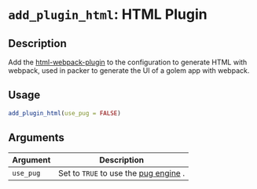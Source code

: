 # `add_plugin_html`: HTML Plugin

## Description


 Add the [html-webpack-plugin](https://webpack.js.org/plugins/html-webpack-plugin/) to
 the configuration to generate HTML with webpack, used in packer to generate the UI of
 a golem app with webpack.


## Usage

```r
add_plugin_html(use_pug = FALSE)
```


## Arguments

Argument      |Description
------------- |----------------
```use_pug```     |     Set to `TRUE` to use the [pug engine](https://pugjs.org/) .

